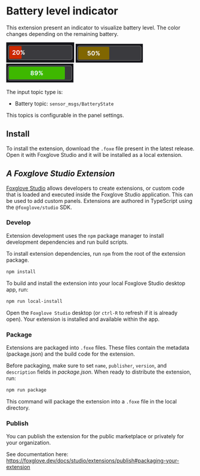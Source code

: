 # Battery level indicator
This extension present an indicator to visualize battery level. The color changes depending on the remaining battery.

![Battery display 20% appearance](doc/20_percent.png)
![Battery display 50% appearance](doc/50_percent.png)
![Battery display 89% appearance](doc/89_percent.png)


The input topic type is:
* Battery topic: `sensor_msgs/BatteryState`
  
This topics is configurable in the panel settings.


## Install
To install the extension, download the `.foxe` file present in the latest release. Open it with Foxglove Studio and it will be installed as a local extension.

## _A Foxglove Studio Extension_

[Foxglove Studio](https://github.com/foxglove/studio) allows developers to create extensions, or custom code that is loaded and executed inside the Foxglove Studio application. This can be used to add custom panels. Extensions are authored in TypeScript using the `@foxglove/studio` SDK.

### Develop

Extension development uses the `npm` package manager to install development dependencies and run build scripts.

To install extension dependencies, run `npm` from the root of the extension package.

```sh
npm install
```

To build and install the extension into your local Foxglove Studio desktop app, run:

```sh
npm run local-install
```

Open the `Foxglove Studio` desktop (or `ctrl-R` to refresh if it is already open). Your extension is installed and available within the app.

### Package

Extensions are packaged into `.foxe` files. These files contain the metadata (package.json) and the build code for the extension.

Before packaging, make sure to set `name`, `publisher`, `version`, and `description` fields in _package.json_. When ready to distribute the extension, run:

```sh
npm run package
```

This command will package the extension into a `.foxe` file in the local directory.

### Publish

You can publish the extension for the public marketplace or privately for your organization.

See documentation here: https://foxglove.dev/docs/studio/extensions/publish#packaging-your-extension
